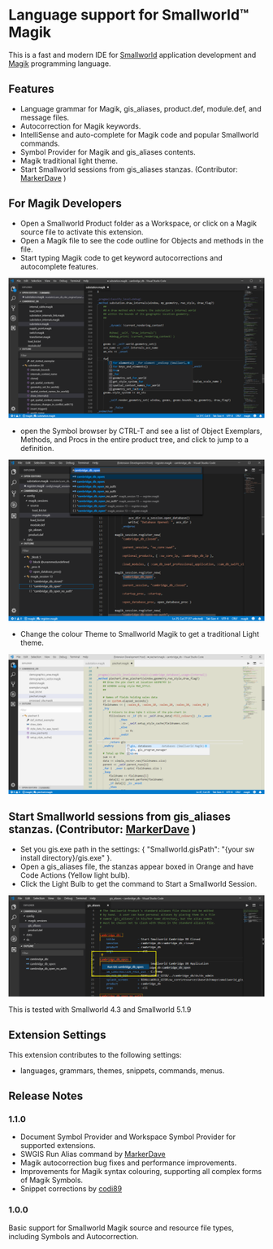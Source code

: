 # Language support for Smallworld™ Magik

This is a fast and modern IDE for [Smallworld](https://en.wikipedia.org/wiki/Smallworld) application development and [Magik](https://en.wikipedia.org/wiki/Magik_%28programming_language%29) programming language.

## Features

* Language grammar for Magik, gis_aliases, product.def, module.def, and message files.
* Autocorrection for Magik keywords.
* IntelliSense and auto-complete for Magik code and popular Smallworld commands.
* Symbol Provider for Magik and gis_aliases contents.
* Magik traditional light theme.  
* Start Smallworld sessions from gis_aliases stanzas. (Contributor: [MarkerDave](https://github.com/MarkerDave) )

## For Magik Developers

* Open a Smallworld Product folder as a Workspace, or click on a Magik source file to activate this extension.
* Open a Magik file to see the code outline for Objects and methods in the file.
* Start typing Magik code to get keyword autocorrections and autocomplete features.

![Snippet](images/snippet.png)

* open the Symbol browser by CTRL-T and see a list of Object Exemplars, Methods, and Procs in the entire product tree, and click to jump to a definition.

![CTRL-T](images/CodeOutline.png)

* Change the colour Theme to Smallworld Magik to get a traditional Light theme.

![Smallworld Magik Theme](images/syntaxLight.png)

## Start Smallworld sessions from gis_aliases stanzas. (Contributor: [MarkerDave](https://github.com/MarkerDave) )

* Set you gis.exe path in the settings: { "Smallworld.gisPath": "{your sw install directory}/gis.exe" }.
* Open a gis_aliases file, the stanzas appear boxed in Orange and have Code Actions (Yellow light bulb).
* Click the Light Bulb to get the command to Start a Smallworld Session.

![Run GIS Alias](images/SWRunGisAlias.png)

This is tested with Smallworld 4.3 and Smallworld 5.1.9

## Extension Settings

This extension contributes to the following settings:

* languages, grammars, themes, snippets, commands, menus.

## Release Notes

### 1.1.0

* Document Symbol Provider and Workspace Symbol Provider for supported extensions.
* SWGIS Run Alias command by [MarkerDave](https://github.com/MarkerDave)
* Magik autocorrection bug fixes and performance improvements.
* Improvements for Magik syntax colouring, supporting all complex forms of Magik Symbols.
* Snippet corrections by [codi89](https://github.com/codi89)

### 1.0.0

Basic support for Smallworld Magik source and resource file types, including Symbols and Autocorrection.

